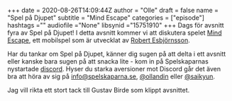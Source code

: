 +++ 
date = 2020-08-26T14:09:44Z
author = "Olle"
draft = false
name = "Spel på Djupet"
subtitle = "Mind Escape"
categories = ["episode"]
hashtags =""
audiofile ="None"
libsynid ="15751910"
+++ 
Dags för avsnitt fyra av Spel på Djupet! I detta avsnitt kommer vi att diskutera spelet [Mind Escape](https://play.google.com/store/apps/details?id=com.SecretMission.SpinToWin), ett mobilspel som är utvecklat av [Robert Esbjörnsson](http://spelskaparna.com/episode/93/). 

Har du tankar om Spel på Djupet, känner dig sugen på att delta i ett avsnitt eller kanske bara sugen på att snacka lite - kom in på Spelskaparnas nystartade [discord](https://discord.gg/hBHEXss). Hyser du starka aversioner mot Discord går det även bra att höra av sig på info@spelskaparna.se, [@ollandin](https://twitter.com/ollelandin) eller [@saikyun](https://twitter.com/Saikyun).


Jag vill rikta ett stort tack till Gustav Birde som klippt avsnittet.
